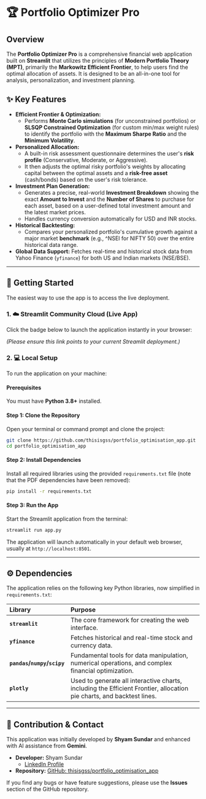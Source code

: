 
# 🏆 Portfolio Optimizer Pro

## Overview

The **Portfolio Optimizer Pro** is a comprehensive financial web application built on **Streamlit** that utilizes the principles of **Modern Portfolio Theory (MPT)**, primarily the **Markowitz Efficient Frontier**, to help users find the optimal allocation of assets. It is designed to be an all-in-one tool for analysis, personalization, and investment planning.

## ✨ Key Features

  * **Efficient Frontier & Optimization:**
      * Performs **Monte Carlo simulations** (for unconstrained portfolios) or **SLSQP Constrained Optimization** (for custom min/max weight rules) to identify the portfolio with the **Maximum Sharpe Ratio** and the **Minimum Volatility**.
  * **Personalized Allocation:**
      * A built-in risk assessment questionnaire determines the user's **risk profile** (Conservative, Moderate, or Aggressive).
      * It then adjusts the optimal risky portfolio's weights by allocating capital between the optimal assets and a **risk-free asset** (cash/bonds) based on the user's risk tolerance.
  * **Investment Plan Generation:**
      * Generates a precise, real-world **Investment Breakdown** showing the exact **Amount to Invest** and the **Number of Shares** to purchase for each asset, based on a user-defined total investment amount and the latest market prices.
      * Handles currency conversion automatically for USD and INR stocks.
  * **Historical Backtesting:**
      * Compares your personalized portfolio's cumulative growth against a major market **benchmark** (e.g., ^NSEI for NIFTY 50) over the entire historical data range.
  * **Global Data Support:** Fetches real-time and historical stock data from Yahoo Finance (`yfinance`) for both US and Indian markets (NSE/BSE).

-----

## 🚀 Getting Started

The easiest way to use the app is to access the live deployment.

### 1\. ☁️ Streamlit Community Cloud (Live App)

Click the badge below to launch the application instantly in your browser:

[](https://www.google.com/search?q=https://thisisgss-portfolio-optimisation_app-app-l4lrbv.streamlit.app/)
*(Please ensure this link points to your current Streamlit deployment.)*

### 2\. 💻 Local Setup

To run the application on your machine:

#### **Prerequisites**

You must have **Python 3.8+** installed.

#### **Step 1: Clone the Repository**

Open your terminal or command prompt and clone the project:

```bash
git clone https://github.com/thisisgss/portfolio_optimisation_app.git
cd portfolio_optimisation_app
```

#### **Step 2: Install Dependencies**

Install all required libraries using the provided `requirements.txt` file (note that the PDF dependencies have been removed):

```bash
pip install -r requirements.txt
```

#### **Step 3: Run the App**

Start the Streamlit application from the terminal:

```bash
streamlit run app.py
```

The application will launch automatically in your default web browser, usually at `http://localhost:8501`.

-----

## ⚙️ Dependencies

The application relies on the following key Python libraries, now simplified in `requirements.txt`:

| Library | Purpose |
| :--- | :--- |
| **`streamlit`** | The core framework for creating the web interface. |
| **`yfinance`** | Fetches historical and real-time stock and currency data. |
| **`pandas`/`numpy`/`scipy`** | Fundamental tools for data manipulation, numerical operations, and complex financial optimization. |
| **`plotly`** | Used to generate all interactive charts, including the Efficient Frontier, allocation pie charts, and backtest lines. |

-----

## 🤝 Contribution & Contact

This application was initially developed by **Shyam Sundar** and enhanced with AI assistance from **Gemini**.

  * **Developer:** Shyam Sundar
      * [LinkedIn Profile](https://www.linkedin.com/in/shyam-sundar-837b97192/)
  * **Repository:** [GitHub: thisisgss/portfolio\_optimisation\_app](https://github.com/thisisgss/portfolio_optimisation_app)

If you find any bugs or have feature suggestions, please use the **Issues** section of the GitHub repository.
